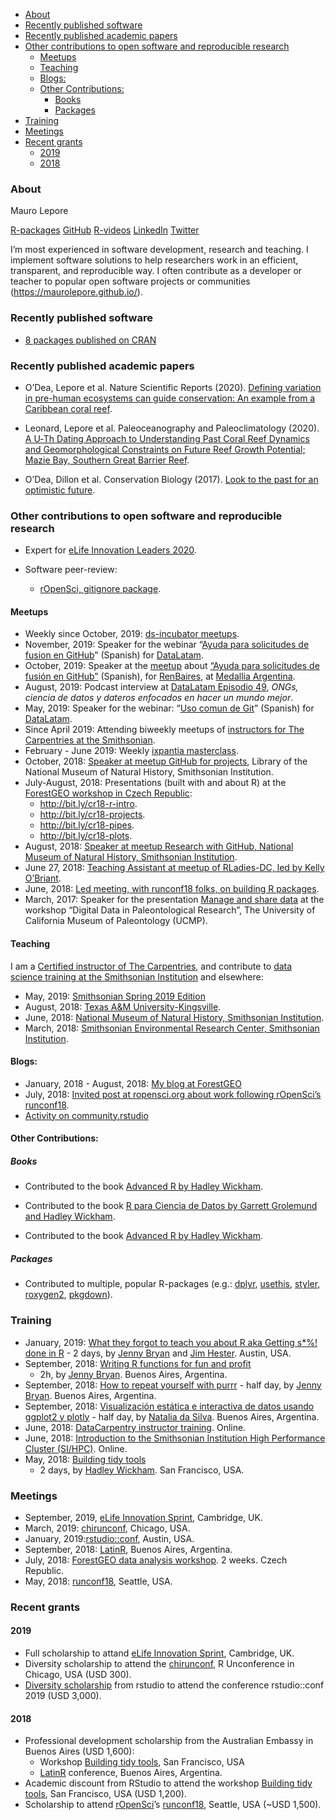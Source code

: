 
  - [About](#about)
  - [Recently published software](#recently-published-software)
  - [Recently published academic
    papers](#recently-published-academic-papers)
  - [Other contributions to open software and reproducible
    research](#other-contributions-to-open-software-and-reproducible-research)
      - [Meetups](#meetups)
      - [Teaching](#teaching)
      - [Blogs:](#blogs)
      - [Other Contributions:](#other-contributions)
          - [Books](#books)
          - [Packages](#packages)
  - [Training](#training)
  - [Meetings](#meetings)
  - [Recent grants](#recent-grants)
      - [2019](#section)
      - [2018](#section-1)

### About

Mauro Lepore

[R-packages](https://www.rdocumentation.org/collaborators/name/Mauro%20Lepore)
[GitHub](https://github.com/maurolepore)
[R-videos](http://bit.ly/r-videos)
[LinkedIn](https://www.linkedin.com/in/mauro-lepore)
[Twitter](https://twitter.com/mauro_lepore)

I’m most experienced in software development, research and teaching. I
implement software solutions to help researchers work in an efficient,
transparent, and reproducible way. I often contribute as a developer or
teacher to popular open software projects or communities
(<https://maurolepore.github.io/>).

### Recently published software

  - [8 packages published on
    CRAN](https://www.rdocumentation.org/collaborators/name/Mauro%20Lepore)

### Recently published academic papers

  - O’Dea, Lepore et al. Nature Scientific Reports (2020). [Defining
    variation in pre-human ecosystems can guide conservation: An example
    from a Caribbean coral
    reef](https://www.nature.com/articles/s41598-020-59436-y).

  - Leonard, Lepore et al. Paleoceanography and Paleoclimatology (2020).
    [A U‐Th Dating Approach to Understanding Past Coral Reef Dynamics
    and Geomorphological Constraints on Future Reef Growth Potential;
    Mazie Bay, Southern Great Barrier
    Reef](https://doi.org/10.1029/2019PA003768).

  - O’Dea, Dillon et al. Conservation Biology (2017). [Look to the past
    for an optimistic
    future](https://conbio.onlinelibrary.wiley.com/doi/epdf/10.1111/cobi.12997).

### Other contributions to open software and reproducible research

  - Expert for [eLife Innovation
    Leaders 2020](https://elifesciences.org/labs/b87d3cda/innovation-leaders-2020-meet-our-mentors-and-experts).

  - Software peer-review:
    
      - [rOpenSci, gitignore
        package](https://github.com/ropensci/software-review/issues/303#issuecomment-496514351).

#### Meetups

  - Weekly since October, 2019: [ds-incubator
    meetups](https://github.com/2DegreesInvesting/ds-incubator).
  - November, 2019: Speaker for the webinar “[Ayuda para solicitudes de
    fusion en GitHub](https://youtu.be/PSNNbeVUxFc)” (Spanish) for
    [DataLatam](https://www.youtube.com/channel/UCOOcd7f7eJTDNxKLde3lfOQ).
  - October, 2019: Speaker at the
    [meetup](https://www.meetup.com/renbaires/events/266047066/) about
    [“Ayuda para solicitudes de fusión en
    GitHub”](https://github.com/an-org/datos-de-miercoles) (Spanish),
    for [RenBaires](https://twitter.com/renbaires), at [Medallia
    Argentina](https://twitter.com/MedalliaArg).
  - August, 2019: Podcast interview at [DataLatam
    Episodio 49](http://www.datalatam.com/49), *ONGs, ciencia de datos y
    dateros enfocados en hacer un mundo mejor*.
  - May, 2019: Speaker for the webinar: “[Uso comun de
    Git](http://youtu.be/SVzyWV1Iep8)” (Spanish) for
    [DataLatam](https://www.youtube.com/channel/UCOOcd7f7eJTDNxKLde3lfOQ).
  - Since April 2019: Attending biweekly meetups of [instructors for The
    Carpentries at the
    Smithsonian](https://datascience.si.edu/carpentries).
  - February - June 2019: Weekly [ixpantia
    masterclass](https://www.ixpantia.com/en/).
  - October, 2018: [Speaker at meetup GitHub for
    projects](http://bit.ly/2pOrRXo), Library of the National Museum of
    Natural History, Smithsonian Institution.
  - July-August, 2018: Presentations (built with and about R) at the
    [ForestGEO workshop in Czech Republic](http://bit.ly/event-cr18):
      - <http://bit.ly/cr18-r-intro>.
      - <http://bit.ly/cr18-projects>.
      - <http://bit.ly/cr18-pipes>.
      - <http://bit.ly/cr18-plots>.
  - August, 2018: [Speaker at meetup Research with GitHub, National
    Museum of Natural History, Smithsonian
    Institution](http://bit.ly/research-with-github).
  - June 27, 2018: [Teaching Assistant at meetup of RLadies-DC, led by
    Kelly
    O’Briant](https://twitter.com/kellrstats,%20https://www.meetup.com/rladies-dc/events/251799760/).
  - June, 2018: [Led meeting, with runconf18 folks, on building R
    packages](https://twitter.com/mauro_lepore/status/1008136303182008320).
  - March, 2017: Speaker for the presentation [Manage and share
    data](https://youtu.be/7exLm5gKceY) at the workshop “Digital Data in
    Paleontological Research”, The University of California Museum of
    Paleontology (UCMP).

#### Teaching

I am a [Certified instructor of The
Carpentries](http://bit.ly/mauro-lepore-carpentries-certificate), and
contribute to [data science training at the Smithsonian
Institution](https://datascience.si.edu/carpentries) and elsewhere:

  - May, 2019: [Smithsonian Spring 2019
    Edition](https://smithsonianworkshops.github.io/2019-05-16-castle/)
  - August, 2018: [Texas A\&M
    University-Kingsville](https://kokbent.github.io/2018-09-29-tamu-kingsville/).
  - June, 2018: [National Museum of Natural History, Smithsonian
    Institution](https://smithsonianworkshops.github.io/2018-06-12-nmnh/).
  - March, 2018: [Smithsonian Environmental Research Center, Smithsonian
    Institution](https://smithsonianworkshops.github.io/2018-03-07-serc/).

#### Blogs:

  - January, 2018 - August, 2018: [My blog at
    ForestGEO](https://fgeo.netlify.com/)
  - July, 2018: [Invited post at ropensci.org about work following
    rOpenSci’s
    runconf18](https://ropensci.org/blog/2018/07/17/pkginspector/).
  - [Activity on
    community.rstudio](https://community.rstudio.com/u/mauro_lepore/summary)

#### Other Contributions:

##### Books

  - Contributed to the book [Advanced R by Hadley
    Wickham](https://es.r4ds.hadley.nz/).

  - Contributed to the book [R para Ciencia de Datos by Garrett
    Grolemund and Hadley
    Wickham](https://adv-r.hadley.nz/introduction.html#intro-ack).

  - Contributed to the book [Advanced R by Hadley
    Wickham](https://adv-r.hadley.nz/introduction.html#intro-ack).

##### Packages

  - Contributed to multiple, popular R-packages (e.g.:
    [dplyr](https://blog.rstudio.com/2017/06/13/dplyr-0-7-0/),
    [usethis](https://www.tidyverse.org/articles/2019/04/usethis-1.5.0/),
    [styler](https://www.tidyverse.org/blog/2019/11/styler-1-2-0/),
    [roxygen2](https://www.tidyverse.org/blog/2019/11/roxygen2-7-0-0/),
    [pkgdown](https://www.tidyverse.org/blog/2019/09/pkgdown-1-4-0/)).

### Training

  - January, 2019: [What they forgot to teach you about R aka Getting
    s\*%\! done in R](https://whattheyforgot.org/) - 2 days, by [Jenny
    Bryan](https://jennybryan.org/about/) and [Jim
    Hester](https://www.linkedin.com/in/jim-hester/). Austin, USA.
  - September, 2018: [Writing R functions for fun and
    profit](https://www.meetup.com/rladies-buenos-aires/events/253987224/)
    - 2h, by [Jenny Bryan](https://jennybryan.org/about/). Buenos Aires,
    Argentina.
  - September, 2018: [How to repeat yourself with
    purrr](http://latin-r.com/schedule/#session-3) - half day, by [Jenny
    Bryan](https://jennybryan.org/about/). Buenos Aires, Argentina.
  - September, 2018: [Visualización estática e interactiva de datos
    usando ggplot2 y plotly](http://latin-r.com/schedule/#session-1) -
    half day, by [Natalia da Silva](http://natydasilva.com/). Buenos
    Aires, Argentina.
  - June, 2018: [DataCarpentry instructor
    training](https://i.imgur.com/f86ieG4.png). Online.
  - June, 2018: [Introduction to the Smithsonian Institution High
    Performance Cluster (SI/HPC)](https://i.imgur.com/kObg0FC.png).
    Online.
  - May, 2018: [Building tidy
    tools](https://blog.rstudio.com/2018/04/09/building-tidy-tools-workshop/)
    - 2 days, by [Hadley Wickham](http://hadley.nz/). San Francisco,
    USA.

### Meetings

  - September, 2019, [eLife Innovation
    Sprint](https://sprint.elifesciences.org/), Cambridge, UK.
  - March, 2019: [chirunconf](https://chirunconf.github.io/#team),
    Chicago, USA.
  - January, 2019:[rstudio::conf](https://www.rstudio.com/conference/),
    Austin, USA.
  - September, 2018: [LatinR](https://i.imgur.com/TMYMQEf.png), Buenos
    Aires, Argentina.
  - July, 2018: [ForestGEO data analysis
    workshop](https://www.forestgeo.si.edu/2018-forestgeo-dynamics-workshop-czech-republic).
    2 weeks. Czech Republic.
  - May, 2018: [runconf18](http://unconf18.ropensci.org/#participants),
    Seattle, USA.

### Recent grants

#### 2019

  - Full scholarship to attand [eLife Innovation
    Sprint](https://sprint.elifesciences.org/), Cambridge, UK.
  - Diversity scholarship to attend the
    [chirunconf](https://chirunconf.github.io/), R Unconference in
    Chicago, USA (USD 300).
  - [Diversity
    scholarship](https://blog.rstudio.com/2018/08/10/rstudio-conf-2019-diversity-scholarships/)
    from rstudio to attend the conference rstudio::conf 2019 (USD
    3,000).

#### 2018

  - Professional development scholarship from the Australian Embassy in
    Buenos Aires (USD 1,600):
      - Workshop [Building tidy
        tools](https://blog.rstudio.com/2018/04/09/building-tidy-tools-workshop/),
        San Francisco, USA
      - [LatinR](http://latin-r.com/) conference, Buenos Aires,
        Argentina.
  - Academic discount from RStudio to attend the workshop [Building tidy
    tools](https://blog.rstudio.com/2018/04/09/building-tidy-tools-workshop/),
    San Francisco, USA (USD 1,200).
  - Scholarship to attend [rOpenSci](https://ropensci.org/)’s
    [runconf18](http://unconf18.ropensci.org/#participants), Seattle,
    USA (\~USD 1,500).
